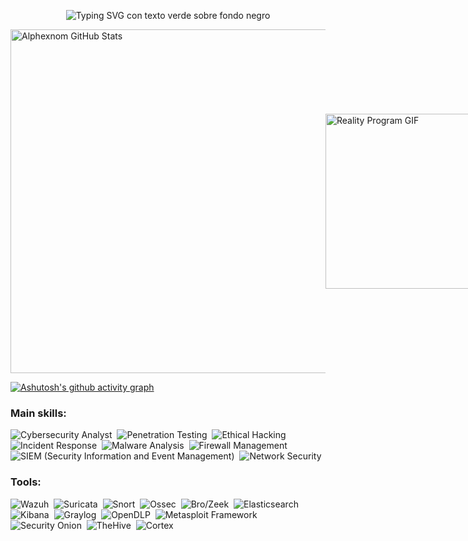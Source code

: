 <p align="center">
  <img
    src="https://readme-typing-svg.herokuapp.com/?color=00FF00&background=000000&size=35&center=true&vCenter=true&width=950&height=80&lines=%3E+Let's+Defend;%3E+Stay+Safe;%3E+Beyond+the+Limit"
    alt="Typing SVG con texto verde sobre fondo negro"
  />
</p>


<div style="display: flex; align-items: center; width: 100%;">
  <!-- Stats a la izquierda -->
  <img
    src="https://github-readme-stats.vercel.app/api?username=Alphexnom&show_icons=true&count_private=true&hide_border=true&title_color=000000&icon_color=000000&text_color=000000&bg_color=ffffff"
    width="550px"
    alt="Alphexnom GitHub Stats"
  />
  <!-- GIF empujado al extremo derecho -->
  <img
    src="https://media.giphy.com/media/RDZo7znAdn2u7sAcWH/giphy.gif?cid=ecf05e47v3v5rm1n3nidkkuxsfpk641nurcndigu56blxjqp&ep=v1_gifs_related&rid=giphy.gif&ct=g"
    width="280px"
    alt="Reality Program GIF"
    style="margin-left: auto;"
  />
</div>



[![Ashutosh's github activity graph](https://github-readme-activity-graph.vercel.app/graph?username=Alphexnom&bg_color=ffffff&color=8B0000&line=8B0000&point=0a855c&area=true&hide_border=true)](https://github.com/ashutosh00710/github-readme-activity-graph)

### Main skills:
![Cybersecurity Analyst](https://img.shields.io/badge/-Cybersecurity%20Analyst-ffffff?style=for-the-badge&labelColor=ffffff&textColor=000000)&nbsp;
![Penetration Testing](https://img.shields.io/badge/-Penetration%20Testing-ffffff?style=for-the-badge&labelColor=ffffff&textColor=000000)&nbsp;
![Ethical Hacking](https://img.shields.io/badge/-Ethical%20Hacking-ffffff?style=for-the-badge&labelColor=ffffff&textColor=000000)&nbsp;
![Incident Response](https://img.shields.io/badge/-Incident%20Response-ffffff?style=for-the-badge&labelColor=ffffff&textColor=000000)&nbsp;
![Malware Analysis](https://img.shields.io/badge/-Malware%20Analysis-ffffff?style=for-the-badge&labelColor=ffffff&textColor=000000)&nbsp;
![Firewall Management](https://img.shields.io/badge/-Firewall%20Management-ffffff?style=for-the-badge&labelColor=ffffff&textColor=000000)&nbsp;
![SIEM (Security Information and Event Management)](https://img.shields.io/badge/-SIEM%20Tools-ffffff?style=for-the-badge&labelColor=ffffff&textColor=000000)&nbsp;
![Network Security](https://img.shields.io/badge/-Network%20Security-ffffff?style=for-the-badge&labelColor=ffffff&textColor=000000)&nbsp;


 
### Tools:
![Wazuh](https://img.shields.io/badge/-Wazuh-ffffff?style=for-the-badge&labelColor=ffffff&textColor=000000)&nbsp;
![Suricata](https://img.shields.io/badge/-Suricata-ffffff?style=for-the-badge&labelColor=ffffff&textColor=000000)&nbsp;
![Snort](https://img.shields.io/badge/-Snort-ffffff?style=for-the-badge&labelColor=ffffff&textColor=000000)&nbsp;
![Ossec](https://img.shields.io/badge/-OSSEC-ffffff?style=for-the-badge&labelColor=ffffff&textColor=000000)&nbsp;
![Bro/Zeek](https://img.shields.io/badge/-Zeek-ffffff?style=for-the-badge&labelColor=ffffff&textColor=000000)&nbsp;
![Elasticsearch](https://img.shields.io/badge/-Elasticsearch-ffffff?style=for-the-badge&labelColor=ffffff&textColor=000000)&nbsp;
![Kibana](https://img.shields.io/badge/-Kibana-ffffff?style=for-the-badge&labelColor=ffffff&textColor=000000)&nbsp;
![Graylog](https://img.shields.io/badge/-Graylog-ffffff?style=for-the-badge&labelColor=ffffff&textColor=000000)&nbsp;
![OpenDLP](https://img.shields.io/badge/-OpenDLP-ffffff?style=for-the-badge&labelColor=ffffff&textColor=000000)&nbsp;
![Metasploit Framework](https://img.shields.io/badge/-Metasploit%20Framework-ffffff?style=for-the-badge&labelColor=ffffff&textColor=000000)&nbsp;
![Security Onion](https://img.shields.io/badge/-Security%20Onion-ffffff?style=for-the-badge&labelColor=ffffff&textColor=000000)&nbsp;
![TheHive](https://img.shields.io/badge/-TheHive-ffffff?style=for-the-badge&labelColor=ffffff&textColor=000000)&nbsp;
![Cortex](https://img.shields.io/badge/-Cortex-ffffff?style=for-the-badge&labelColor=ffffff&textColor=000000)&nbsp;

  


